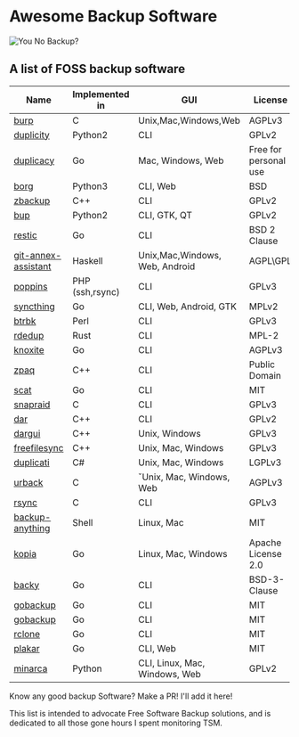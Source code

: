 # Awesome Backup Software

![You No Backup?](https://raw.githubusercontent.com/oz123/awesome-backup/master/22715907.jpg)

## A list of FOSS backup software

|Name | Implemented in | GUI | License |
------|----------------|-----|---------|
| [burp](https://github.com/grke/burp)  |  C |   Unix,Mac,Windows,Web   | AGPLv3  |
| [duplicity](http://duplicity.nongnu.org/) | Python2 | CLI              | GPLv2   |
| [duplicacy](https://github.com/gilbertchen/duplicacy) |  Go | Mac, Windows, Web | Free for personal use |
| [borg](https://github.com/borgbackup/borg) | Python3 | CLI, Web        | BSD     |
| [zbackup](http://zbackup.org/)            | C++      | CLI             | GPLv2   |
| [bup](https://github.com/bup/bup) | Python2|  CLI, GTK, QT |           GPLv2     |
| [restic](http://restic.github.io) | Go | CLI  |  BSD 2 Clause |
| [git-annex-assistant](https://git-annex.branchable.com/assistant/)| Haskell | Unix,Mac,Windows, Web, Android |AGPL\GPL |
| [poppins](https://bitbucket.org/poppins/poppins) | PHP (ssh,rsync) | CLI | GPLv3
| [syncthing](https://github.com/syncthing/syncthing) | Go |CLI, Web, Android, GTK |  MPLv2 |
| [btrbk](https://github.com/digint/btrbk)| Perl | CLI | GPLv3 |
| [rdedup](https://github.com/dpc/rdedup.git) | Rust | CLI | MPL-2 |
| [knoxite](https://github.com/knoxite/knoxite) | Go  | CLI  | AGPLv3 |
| [zpaq](https://github.com/zpaq/zpaq) | C++ | CLI | Public Domain |
| [scat](https://gitlab.com/Roman2K/scat) | Go | CLI | MIT |
| [snapraid](https://github.com/amadvance/snapraid/) | C| CLI | GPLv3 |
| [dar](http://dar.linux.free.fr/) | C++| CLI | GPLv2 |
| [dargui](http://dargui.sourceforge.net/) | C++| Unix, Windows | GPLv3 |
| [freefilesync](https://freefilesync.org/) | C++| Unix, Mac, Windows | GPLv3 |
| [duplicati](https://github.com/duplicati/duplicati) | C# | Unix, Mac, Windows | LGPLv3 |
| [urback](https://www.urbackup.org/index.html) | C | ˇUnix, Mac, Windows, Web | AGPLv3 |
| [rsync](https://github.com/WayneD/rsync) | C | CLI | GPLv3 |
| [backup-anything](https://github.com/gui-text/backup-anything/blob/master/README.md) | Shell | Linux, Mac | MIT |
| [kopia](https://kopia.io) | Go | Linux, Mac, Windows | Apache License 2.0 |
| [backy](https://github.com/vdbsh/backy) | Go | CLI |  BSD-3-Clause |
| [gobackup](https://github.com/gobackup/gobackup) | Go | CLI | MIT |
| [gobackup](https://github.com/gobackup/gobackup) | Go | CLI | MIT |
| [rclone](https://github.com/rclone/rclone)       | Go | CLI | MIT |
| [plakar](https://plakar.io/)       | Go | CLI, Web | MIT |
| [minarca](https://minarca.org/) | Python | CLI, Linux, Mac, Windows, Web | GPLv2 |

Know any good backup Software? Make a PR! I'll add it here!

This list is intended to advocate Free Software
Backup solutions, and is dedicated to all those gone hours I spent monitoring 
TSM.
